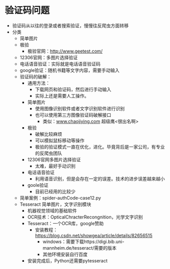 # 验证码问题
* 验证码从以往的登录或者搜索验证，慢慢往反爬虫方面转移
* 分类
    * 简单图片
    * 极验
        * 极验官网：http://www.geetest.com/
    * 12306官网：多图片选择验证
    * 电话语音验证：实际就是电话语音验证码
    * google验证：随机书籍等文字内容，需要手动输入
    * 验证码的破解：
        * 通用方法：
            * 下载网页和验证码，然后进行手动输入
            * 实际上还是需要人工操作。
        * 简单图片    
            * 使用图像识别软件或者文字识别软件进行识别
            * 也可以使用第三方图像验证码破解接口
                * 类似：www.chaojiying.com 超级鹰<很出名啊>
        * 极验
            * 破解比较麻烦
            * 可以模拟鼠标移动等操作
            * 极验的验证模式一直在优化，进化。毕竟背后是一家公司，有专业的反爬虫团队
        * 12306官网多图片选择验证
            * 太难，最好手动识别
        * 电话语音验证
            * 利用语音识别，但是会存在一定的误差。技术的进步误差越来越小
        * goole验证
            * 目前已经用的比较少
    * 简单案例：spider-authCode-case12.py
    * Tesseract 简单图片，文字识别模块
        * 机器视觉领域的基础软件
        * OCR技术：OpticalChracterRecongnition，光学文字识别
        * Tesseract：一个OCR库，google赞助
            * 安装教程：https://blog.csdn.net/showgea/article/details/82656515
                * windows：需要下载https://digi.bib.uni-mannheim.de/tesseract/需要的版本
                * 其他环境安装自行百度
        * 安装完成后，Python还需要pytesseract
            
    